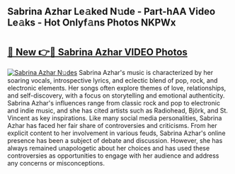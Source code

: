 ## Sabrina Azhar Le𝚊ked N𝚞de - Part-hAA Video Le𝚊ks - Hot Onlyf𝚊ns Photos NKPWx

# <h2><a href="http://ab17146.deff.icu/?id=Sabrina+Azhar">🔗 New 👉🔴 Sabrina Azhar VIDEO Photos</a></h2>

[![Sabrina Azhar N𝚞des](https://i.imgur.com/rIISA9y.gif)](http://ab17146.deff.icu/?id=Sabrina+Azhar)
Sabrina Azhar's music is characterized by her soaring vocals, introspective lyrics, and eclectic blend of pop, rock, and electronic elements. Her songs often explore themes of love, relationships, and self-discovery, with a focus on storytelling and emotional authenticity. Sabrina Azhar's influences range from classic rock and pop to electronic and indie music, and she has cited artists such as Radiohead, Björk, and St. Vincent as key inspirations. Like many social media personalities, Sabrina Azhar has faced her fair share of controversies and criticisms. From her explicit content to her involvement in various feuds, Sabrina Azhar's online presence has been a subject of debate and discussion. However, she has always remained unapologetic about her choices and has used these controversies as opportunities to engage with her audience and address any concerns or misconceptions.
